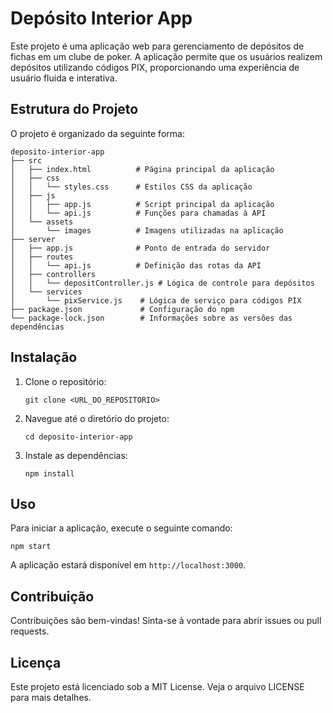 # Depósito Interior App

Este projeto é uma aplicação web para gerenciamento de depósitos de fichas em um clube de poker. A aplicação permite que os usuários realizem depósitos utilizando códigos PIX, proporcionando uma experiência de usuário fluida e interativa.

## Estrutura do Projeto

O projeto é organizado da seguinte forma:

```
deposito-interior-app
├── src
│   ├── index.html          # Página principal da aplicação
│   ├── css
│   │   └── styles.css      # Estilos CSS da aplicação
│   ├── js
│   │   ├── app.js          # Script principal da aplicação
│   │   └── api.js          # Funções para chamadas à API
│   └── assets
│       └── images          # Imagens utilizadas na aplicação
├── server
│   ├── app.js              # Ponto de entrada do servidor
│   ├── routes
│   │   └── api.js          # Definição das rotas da API
│   ├── controllers
│   │   └── depositController.js # Lógica de controle para depósitos
│   └── services
│       └── pixService.js    # Lógica de serviço para códigos PIX
├── package.json             # Configuração do npm
└── package-lock.json        # Informações sobre as versões das dependências
```

## Instalação

1. Clone o repositório:
   ```
   git clone <URL_DO_REPOSITORIO>
   ```
2. Navegue até o diretório do projeto:
   ```
   cd deposito-interior-app
   ```
3. Instale as dependências:
   ```
   npm install
   ```

## Uso

Para iniciar a aplicação, execute o seguinte comando:
```
npm start
```

A aplicação estará disponível em `http://localhost:3000`.

## Contribuição

Contribuições são bem-vindas! Sinta-se à vontade para abrir issues ou pull requests.

## Licença

Este projeto está licenciado sob a MIT License. Veja o arquivo LICENSE para mais detalhes.